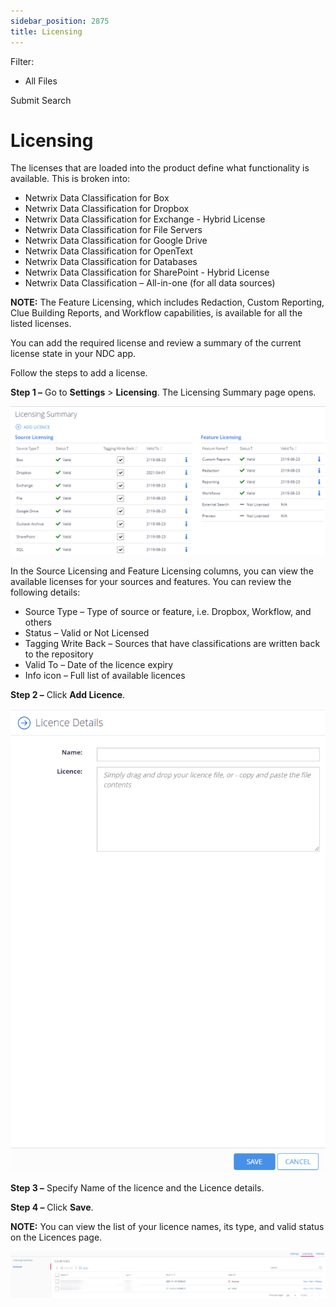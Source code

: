 ```yaml
---
sidebar_position: 2875
title: Licensing
---
```


Filter: 

* All Files

Submit Search

# Licensing

The licenses that are loaded into the product define what functionality is available. This is broken into:

* Netwrix Data Classification for Box
* Netwrix Data Classification for Dropbox
* Netwrix Data Classification for Exchange - Hybrid License
* Netwrix Data Classification for File Servers
* Netwrix Data Classification for Google Drive
* Netwrix Data Classification for OpenText
* Netwrix Data Classification for Databases
* Netwrix Data Classification for SharePoint - Hybrid License
* Netwrix Data Classification – All-in-one (for all data sources)

**NOTE:** The Feature Licensing, which includes Redaction, Custom Reporting, Clue Building Reports, and Workflow capabilities, is available for all the listed licenses.

You can add the required license and review a summary of the current license state in your NDC app.

Follow the steps to add a license.

**Step 1 –** Go to **Settings** > **Licensing**. The Licensing Summary page opens.

![](../../../../../static/images/DataClassification_5.7/Content/Resources/Images/licensing.png)

In the Source Licensing and Feature Licensing columns, you can view the available licenses for your sources and features. You can review the following details:

* Source Type – Type of source or feature, i.e. Dropbox, Workflow, and others
* Status – Valid or Not Licensed
* Tagging Write Back – Sources that have classifications are written back to the repository
* Valid To – Date of the licence expiry
* Info icon – Full list of available licences

**Step 2 –** Click **Add Licence**.

![](../../../../../static/images/DataClassification_5.7/Content/Resources/Images/Config_Infrastructure/LicenceDetails.png)

**Step 3 –** Specify Name of the licence and the Licence details.

**Step 4 –** Click **Save**.

**NOTE:** You can view the list of your licence names, its type, and valid status on the Licences page.

![](../../../../../static/images/DataClassification_5.7/Content/Resources/Images/Config_Infrastructure/LicenceNames.png)